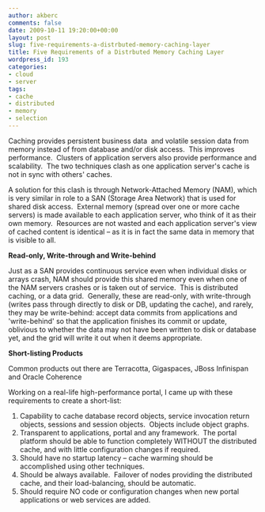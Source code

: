 ```yaml
---
author: akberc
comments: false
date: 2009-10-11 19:20:00+00:00
layout: post
slug: five-requirements-a-distrbuted-memory-caching-layer
title: Five Requirements of a Distrbuted Memory Caching Layer
wordpress_id: 193
categories:
- cloud
- server
tags:
- cache
- distributed
- memory
- selection
---
```

Caching provides persistent business data  and volatile session data from memory instead of from database and/or disk access.  This improves performance.  Clusters of application servers also provide performance and scalability.  The two techniques clash as one application server's cache is not in sync with others' caches.

A solution for this clash is through Network-Attached Memory (NAM), which is very similar in role to a SAN (Storage Area Network) that is used for shared disk access.  External memory (spread over one or more cache servers) is made available to each application server, who think of it as their own memory.  Resources are not wasted and each application server's view of cached content is identical – as it is in fact the same data in memory that is visible to all.

<!-- more -->

**Read-only, Write-through and Write-behind**

Just as a SAN provides continuous service even when individual disks or arrays crash, NAM should provide this shared memory even when one of the NAM servers crashes or is taken out of service.  This is distributed caching, or a data grid.  Generally, these are read-only, with write-through (writes pass through directly to disk or DB, updating the cache), and rarely, they may be write-behind: accept data commits from applications and 'write-behind' so that the application finishes its commit or update, oblivious to whether the data may not have been written to disk or database yet, and the grid will write it out when it deems appropriate.

**Short-listing Products**

Common products out there are Terracotta, Gigaspaces, JBoss Infinispan and Oracle Coherence

Working on a real-life high-performance portal, I came up with these requirements to create a short-list:

  1. Capability to cache database record objects, service invocation return objects, sessions and session objects.  Objects include object graphs.
  2. Transparent to applications, portal and any framework.  The portal platform should be able to function completely WITHOUT the distributed cache, and with little configuration changes if required.
  3. Should have no startup latency – cache warming should be accomplished using other techniques.
  4. Should be always available.  Failover of nodes providing the distributed cache, and their load-balancing, should be automatic.
  5. Should require NO code or configuration changes when new portal applications or web services are added.

